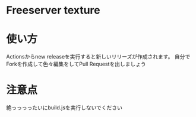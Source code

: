 # Freeserver texture

# 使い方
Actionsからnew releaseを実行すると新しいリリーズが作成されます。
自分でForkを作成して色々編集をしてPull Requestを出しましょう

# 注意点
絶っっっったいにbuild.jsを実行しないでください
